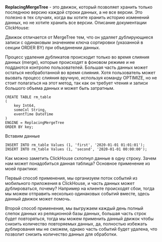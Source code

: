   **ReplacingMergeTree** - это движок, который позволяет хранить только последнюю версию каждой строки данных, а не все версии. Это полезно в тех случаях, когда вы хотите хранить историю изменений данных, но не хотите хранить все версии.
  Описание документации ClickHouse:

Движок отличается от MergeTree тем, что он удаляет дублирующиеся записи с одинаковым значением ключа сортировки (указанной в секции ORDER BY) при объединении данных.

Процесс удаления дубликатов происходит только во время слияния данных (merge), которые происходят в фоновом режиме и не поддаются контролю пользователей. Большая часть данных может остаться необработанной во время слияния. Хотя пользователь может вызвать процесс слияния вручную, используя команду OPTIMIZE, но не стоит полагаться на этот метод, так как он требует чтения и записи большого объема данных и может быть затратным.
```
CREATE TABLE rm_table
(
    key Int64,
    someCol String,
    eventTime DateTime
)
ENGINE = ReplacingMergeTree
ORDER BY key;
```
Вставим данные
```
INSERT INTO rm_table Values (1, 'first', '2020-01-01 01:01:01');
INSERT INTO rm_table Values (1, 'second', '2020-01-01 00:00:00');
```

Как можно заметить ClickHouse схлопнул данные в одну строку. Зачем нам может понадобиться данная таблица? Основное применение из моей практики:

Первый способ применения, мы организуем поток событий из мобильного приложения в ClickHouse, и часть данных может дублироваться, почему? Например на клиенте происходят сбои, тогда мы можем отправить несколько одинаковых событий вместе, здесь данный движок может помочь.

Второй способ применения, мы выгружаем каждый день полный слепок данных из реляционной базы данных, большая часть строк будет повторяться, тогда мы можем применить данный движок чтобы снизить количество повторяемых данных, да, полностью избежать дублирования мы не сможем, однако часть событий будет удалена, что позволит снизить количество данных для обработки.
